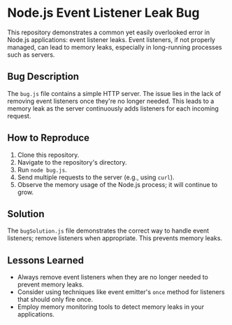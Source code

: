 # Node.js Event Listener Leak Bug

This repository demonstrates a common yet easily overlooked error in Node.js applications: event listener leaks.  Event listeners, if not properly managed, can lead to memory leaks, especially in long-running processes such as servers.

## Bug Description
The `bug.js` file contains a simple HTTP server.  The issue lies in the lack of removing event listeners once they're no longer needed.  This leads to a memory leak as the server continuously adds listeners for each incoming request.

## How to Reproduce
1. Clone this repository.
2. Navigate to the repository's directory.
3. Run `node bug.js`.
4. Send multiple requests to the server (e.g., using `curl`).
5. Observe the memory usage of the Node.js process; it will continue to grow.

## Solution
The `bugSolution.js` file demonstrates the correct way to handle event listeners; remove listeners when appropriate. This prevents memory leaks.

## Lessons Learned
- Always remove event listeners when they are no longer needed to prevent memory leaks.
- Consider using techniques like event emitter's `once` method for listeners that should only fire once.
- Employ memory monitoring tools to detect memory leaks in your applications.
